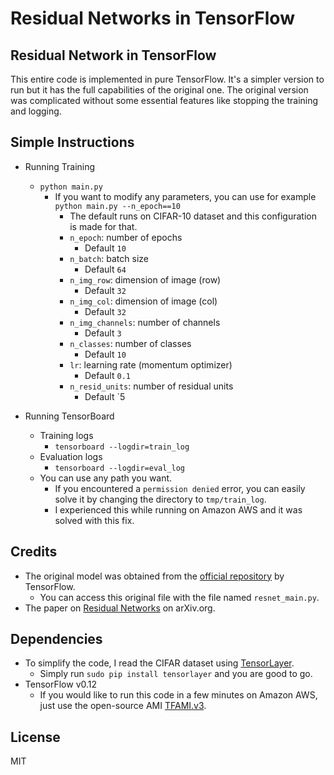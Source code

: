 # Residual Networks in TensorFlow

## Residual Network in TensorFlow
This entire code is implemented in pure TensorFlow.  It's a simpler version to run but it has the full capabilities of the original one. The original version was complicated without some essential features like stopping the training and logging.

## Simple Instructions
- Running Training
    - `python main.py`
        - If you want to modify any parameters, you can use for example `python main.py --n_epoch==10`
            - The default runs on CIFAR-10 dataset and this configuration is made for that.
            - `n_epoch`: number of epochs
                - Default `10`
            - `n_batch`: batch size
                - Default `64`
            - `n_img_row`: dimension of image (row)
                - Default `32`
            - `n_img_col`: dimension of image (col)
                - Default `32`
            - `n_img_channels`: number of channels
                - Default `3`
            - `n_classes`: number of classes
                - Default `10`
            - `lr`: learning rate (momentum optimizer)
                - Default `0.1`
            - `n_resid_units`: number of residual units
                - Default `5
        
- Running TensorBoard
    - Training logs
        - `tensorboard --logdir=train_log`
    - Evaluation logs
        - `tensorboard --logdir=eval_log`
    - You can use any path you want. 
        - If you encountered a `permission denied` error, you can easily solve it by changing the directory to `tmp/train_log`.
        - I experienced this while running on Amazon AWS and it was solved with this fix.

## Credits
- The original model was obtained from the [official repository](https://github.com/tensorflow/models/tree/master/resnet) by TensorFlow.
    - You can access this original file with the file named `resnet_main.py`. 
- The paper on [Residual Networks](https://arxiv.org/abs/1512.03385) on arXiv.org.

## Dependencies
- To simplify the code, I read the CIFAR dataset using [TensorLayer](https://github.com/zsdonghao/tensorlayer).
    - Simply run `sudo pip install tensorlayer` and you are good to go.
- TensorFlow v0.12
    - If you would like to run this code in a few minutes on Amazon AWS, just use the open-source AMI [TFAMI.v3](https://github.com/ritchieng/tensorflow-aws-ami).

## License
MIT

